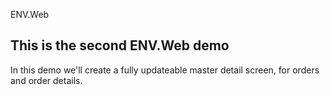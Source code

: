 ﻿ENV.Web

## This is the second ENV.Web demo
In this demo we'll create a fully updateable master detail screen, for orders and order details.

